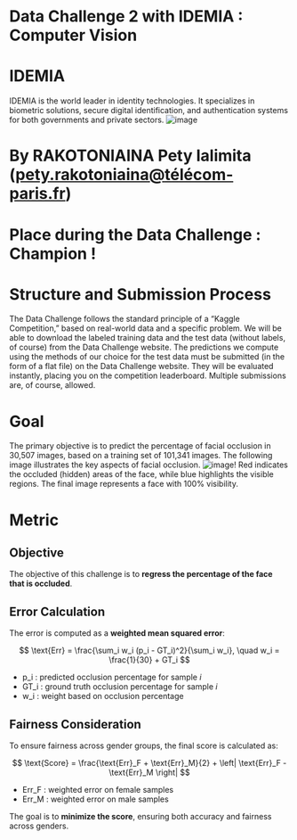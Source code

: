 # Data Challenge 2 with IDEMIA : Computer Vision

# IDEMIA 
IDEMIA is the world leader in identity technologies. It specializes in biometric solutions, secure digital identification, and authentication systems for both governments and private sectors.
![image](https://github.com/user-attachments/assets/30139190-db91-4098-97f9-105a12159ca4)

# By RAKOTONIAINA Pety Ialimita (pety.rakotoniaina@télécom-paris.fr)

# Place during the Data Challenge : Champion ! 

# Structure and Submission Process
The Data Challenge follows the standard principle of a “Kaggle Competition,” based on real-world data and a specific problem. We will be able to download the labeled training data and the test data (without labels, of course) from the Data Challenge website. The predictions we compute using the methods of our choice for the test data must be submitted (in the form of a flat file) on the Data Challenge website. They will be evaluated instantly, placing you on the competition leaderboard. Multiple submissions are, of course, allowed.

# Goal
The primary objective is to predict the percentage of facial occlusion in 30,507 images, based on a training set of 101,341 images. The following image illustrates the key aspects of facial occlusion.
![image](https://github.com/user-attachments/assets/998844b2-c83d-479a-9834-51ec9970d685)!
Red indicates the occluded (hidden) areas of the face, while blue highlights the visible regions. The final image represents a face with 100% visibility.

# Metric
## Objective  
The objective of this challenge is to **regress the percentage of the face that is occluded**.

## Error Calculation
The error is computed as a **weighted mean squared error**:

$$
\text{Err} = \frac{\sum_i w_i (p_i - GT_i)^2}{\sum_i w_i}, \quad w_i = \frac{1}{30} + GT_i
$$

- p_i \: predicted occlusion percentage for sample *i*
-  GT_i \: ground truth occlusion percentage for sample *i*
- w_i \: weight based on occlusion percentage

## Fairness Consideration

To ensure fairness across gender groups, the final score is calculated as:

$$
\text{Score} = \frac{\text{Err}_F + \text{Err}_M}{2} + \left| \text{Err}_F - \text{Err}_M \right|
$$

- Err_F \: weighted error on female samples
- Err_M \: weighted error on male samples

The goal is to **minimize the score**, ensuring both accuracy and fairness across genders.
